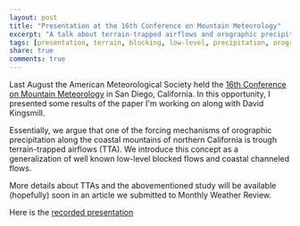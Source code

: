 ```yaml
---
layout: post
title: "Presentation at the 16th Conference on Mountain Meteorology"
excerpt: "A talk about terrain-trapped airflows and orographic precipitation forcing"
tags: [presentation, terrain, blocking, low-level, precipitation, orographic]
share: true
comments: true
---
```


Last August the American Meteorological Society held the [16th Conference on Mountain Meteorology](http://www2.ametsoc.org/stac/index.cfm/committees/committee-on-mountain-meteorology/conferences/) in San Diego, California. In this opportunity, I presented some results of the paper I'm working on along with David Kingsmill. 

Essentially, we argue that one of the forcing mechanisms of orographic precipitation along the coastal mountains of northern California is trough terrain-trapped airflows (TTA). We introduce this concept as a generalization of well known low-level blocked flows and coastal channeled flows.

More details about TTAs and the abovementioned study will be available (hopefully) soon in an article we submitted to Monthly Weather Review.

Here is the [recorded presentation](https://ams.confex.com/ams/16MountMet/videogateway.cgi/id/28258?recordingid=28258)

